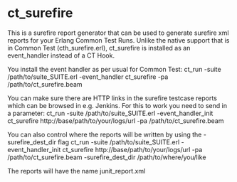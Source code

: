 ct_surefire
=============

This is a surefire report generator that can be used to generate
surefire xml reports for your Erlang Common Test Runs. Unlike the
native support that is in Common Test (cth_surefire.erl), ct_surefire
is installed as an event_handler instead of a CT Hook.

You install the event handler as per usual for Common Test:
    ct_run -suite /path/to/suite_SUITE.erl -event_handler ct_surefire -pa /path/to/ct_surefire.beam

You can make sure there are HTTP links in the surefire testcase reports which can be browsed in e.g. Jenkins. For this to work you need to send in a parameter:
    ct_run -suite /path/to/suite_SUITE.erl -event_handler_init ct_surefire http://base/path/to/your/logs/url -pa /path/to/ct_surefire.beam

You can also control where the reports will be written by using the
-surefire_dest_dir flag
    ct_run -suite /path/to/suite_SUITE.erl -event_handler_init ct_surefire http://base/path/to/your/logs/url -pa /path/to/ct_surefire.beam -surefire_dest_dir /path/to/where/you/like

The reports will have the name junit_report.xml
